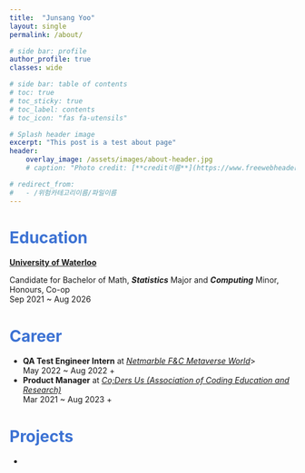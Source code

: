 ```yaml
---
title:  "Junsang Yoo"
layout: single
permalink: /about/

# side bar: profile
author_profile: true
classes: wide

# side bar: table of contents
# toc: true
# toc_sticky: true
# toc_label: contents
# toc_icon: "fas fa-utensils"

# Splash header image
excerpt: "This post is a test about page"
header:
    overlay_image: /assets/images/about-header.jpg
    # caption: "Photo credit: [**credit이름**](https://www.freewebheaders.com/technology-industry/high-tech-designs-headers/)"

# redirect_from:
#   - /위험카테고리이름/파일이름
---
```


<!-- Hello World
{: .notice--danger} -->



# <span style='color: #3c72d3;'>Education</span>
[**University of Waterloo**](https://uwaterloo.ca/) 

Candidate for Bachelor of Math, ***Statistics*** Major and ***Computing*** Minor, Honours, Co-op <br />
Sep 2021 ~ Aug 2026

# <span style='color: #3c72d3;'>Career</span>

+ **QA Test Engineer Intern** at [*Netmarble F&C Metaverse World*](https://company.netmarble.com/studio/list/fnc)> <br />
May 2022 ~ Aug 2022
  + 
+ **Product Manager** at [*Co;Ders Us (Association of Coding Education and Research)*](https://www.codersus.org/en) <br />
Mar 2021 ~ Aug 2023
  + 

# <span style='color: #3c72d3;'>Projects</span>

+ 

<!-- # <span style='color: DimGrey;'>Contact</span>

+ <i class="fas fa-envelope-square"></i> [Email](mailto:dbwnstkddb@gmail.com)
+ <i class="fab fa-linkedin-in"></i> [LinkedIn](https://www.linkedin.com/in/junsang-yoo-305288227/?locale=en_US)
+ <i class="fab fa-github"></i> [Github](https://github.com/junsangyooo) -->